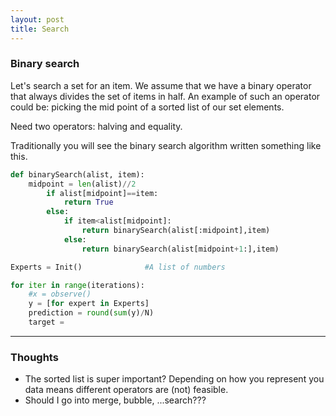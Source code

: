 ```yaml
---
layout: post
title: Search
---
```


### Binary search

Let's search a set for an item. We assume that we have a binary operator that always divides the set of items in half. An example of such an operator could be: picking the mid point of a sorted list of our set elements.

Need two operators: halving and equality.

Traditionally you will see the binary search algorithm written something like this.

```python
def binarySearch(alist, item):
    midpoint = len(alist)//2
        if alist[midpoint]==item:
            return True
        else:
            if item<alist[midpoint]:
                return binarySearch(alist[:midpoint],item)
            else:
                return binarySearch(alist[midpoint+1:],item)
```


```python
Experts = Init()              #A list of numbers

for iter in range(iterations):
    #x = observe()             
    y = [for expert in Experts] 
    prediction = round(sum(y)/N)
    target = 
```




***

### Thoughts

* The sorted list is super important? Depending on how you represent you data means different operators are (not) feasible.
* Should I go into merge, bubble, ...search???